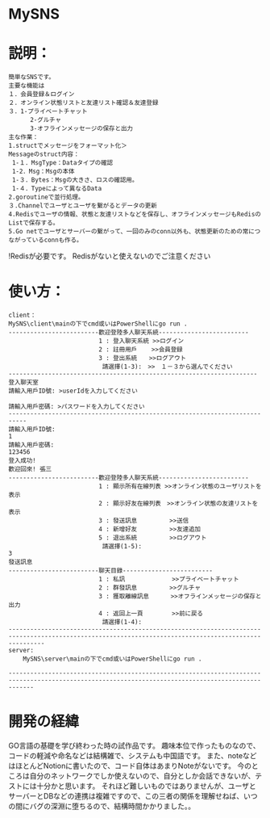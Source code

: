 # MySNS
# 説明：
    簡単なSNSです。
    主要な機能は
    １．会員登録＆ログイン
    ２．オンライン状態リストと友達リスト確認＆友達登録
    ３．1-プライベートチャット
          2-グルチャ
          3-オフラインメッセージの保存と出力
    主な作業：
    1.structでメッセージをフォーマット化＞ 
    Messageのstruct内容：
     1-１．MsgType：Dataタイプの確認
     1-2．Msg：Msgの本体
     1-３．Bytes：Msgの大きさ、ロスの確認用。
     1-４．Typeによって異なるData   
    2.goroutineで並行処理。
    ３.Channelでユーザとユーザを繋がるとデータの更新
    4.Redisでユーザの情報、状態と友達リストなどを保存し、オフラインメッセージもRedisのListで保存する。
    5.Go netでユーザとサーバーの繋がって、一回のみのconn以外も、状態更新のための常につながっているconnも作る。
    
!Redisが必要です。
    Redisがないと使えないのでご注意ください
# 使い方：
    client：
    MySNS\client\mainの下でcmd或いはPowerShellにgo run .
    -------------------------歡迎登陸多人聊天系統-------------------------
                             1 : 登入聊天系統 >>ログイン
                             2 : 註冊用戶    >>会員登録
                             3 : 登出系統　　>>ログアウト
                              請選擇(1-3):　>>　１－３から選んでください
    ---------------------------------------------------------------------
    登入聊天室
    請輸入用戶ID號: >userIdを入力してください

    請輸入用戶密碼: >パスワードを入力してください
    ---------------------------------------------------------------------------
    請輸入用戶ID號:
    1
    請輸入用戶密碼:
    123456
    登入成功!
    歡迎回來! 張三
    -------------------------歡迎登陸多人聊天系統-------------------------
                             1 : 顯示所有在線列表 >>オンライン状態のユーザリストを表示
                             2 : 顯示好友在線列表　>>オンライン状態の友達リストを表示
                             3 : 發送訊息         >>送信
                             4 : 新增好友         >>友達追加
                             5 : 退出系統         >>ログアウト
                              請選擇(1-5):
    3
    發送訊息
    -------------------------聊天目錄-------------------------
                             1 : 私訊             >>プライベートチャット
                             2 : 群發訊息         >>グルチャ
                             3 : 獲取離線訊息      >>オフラインメッセージの保存と出力
                             4 : 返回上一頁        >>前に戻る
                              請選擇(1-4):
    ------------------------------------------------------------------------------------------------------------------------------------------------------
    server:
        MySNS\server\mainの下でcmd或いはPowerShellにgo run .
    
    ---------------------------------------------------------------------------------------------------------------------------------------------------

# 開発の経緯
GO言語の基礎を学び終わった時の試作品です。
趣味本位で作ったものなので、コードの軽減や命名などは結構雑で、システムも中国語です。
また、noteなどはほとんどNotionに書いたので、コード自体はあまりNoteがないです。
今のところは自分のネットワークでしか使えないので、自分としか会話できないが、テストには十分かと思います。
それほど難しいものではありませんが、ユーザとサーバーとDBなどの連携は複雑ですので、この三者の関係を理解せねば、いつの間にバグの深淵に堕ちるので、結構時間かかりました。。

